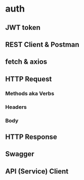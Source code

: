 # auth

## JWT token

## REST Client &amp; Postman

## fetch &amp; axios

## HTTP Request

### Methods aka Verbs

### Headers

### Body

## HTTP Response

## Swagger

## API (Service) Client

